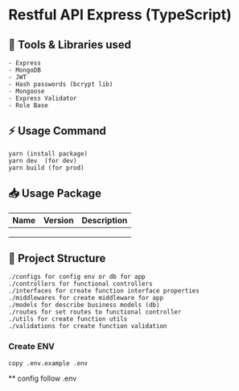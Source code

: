 ﻿# Restful API Express (TypeScript)
 
 ## <g-emoji class="g-emoji" alias="hammer" fallback-src="https://github.githubassets.com/images/icons/emoji/unicode/1f528.png">🔨</g-emoji> Tools & Libraries used
 ```
- Express
- MongoDB
- JWT
- Hash passwords (bcrypt lib)
- Mongoose
- Express Validator
- Role Base
```

## <g-emoji class="g-emoji" alias="zap" fallback-src="https://github.githubassets.com/images/icons/emoji/unicode/26a1.png">⚡️</g-emoji> Usage Command
```
yarn (install package)
yarn dev  (for dev)
yarn build (for prod)
```

## <g-emoji class="g-emoji" alias="inbox_tray" fallback-src="https://github.githubassets.com/images/icons/emoji/unicode/1f4e5.png">📥</g-emoji> Usage Package
| Name | Version | Description |
|------|---------|-------------|
|      |         |             |
|      |         |             |
|      |         |             |

## <g-emoji class="g-emoji" alias="file_folder" fallback-src="https://github.githubassets.com/images/icons/emoji/unicode/1f4c1.png">📁</g-emoji> Project Structure
```
./configs for config env or db for app
./controllers for functional controllers
./interfaces for create function interface properties 
./middlewares for create middleware for app
./models for describe business models (db)
./routes for set routes to functional controller
./utils for create function utils 
./validations for create function validation 
```

### Create ENV
```
copy .env.example .env
```
** config follow .env
